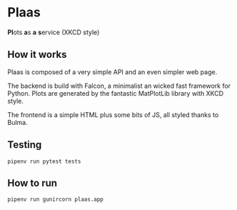 # Plaas

**Pl**ots **a**s **a** **s**ervice (XKCD style)

## How it works

Plaas is composed of a very simple API and an even simpler web page.

The backend is build with Falcon, a minimalist an wicked fast framework for Python.
Plots are generated by the fantastic MatPlotLib library with XKCD style.

The frontend is a simple HTML plus some bits of JS, all styled thanks to Bulma.

## Testing

```
pipenv run pytest tests
```

## How to run

```
pipenv run gunircorn plaas.app
```
